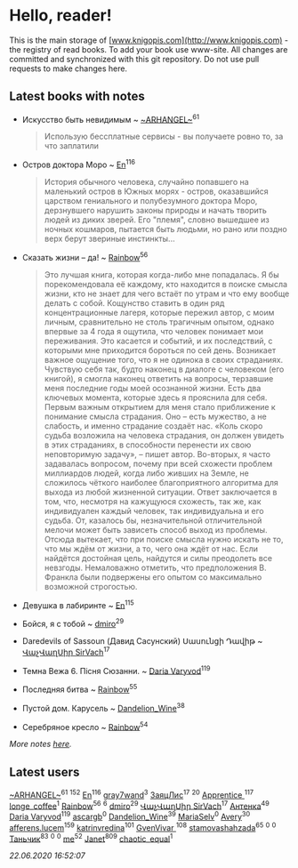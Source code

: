 # Hello, reader!
This is the main storage of [www.knigopis.com](http://www.knigopis.com) - the registry of read books.
To add your book use www-site. All changes are committed and synchronized with this git repository.
Do not use pull requests to make changes here.


## Latest books with notes
* Искусство быть невидимым ~ [~ARHANGEL~](users/642/64251996-vkontakte)<sup>61</sup>
    > Использую бессплатные сервисы - вы получаете ровно то, за что заплатили

* Остров доктора Моро ~ [En](users/333/333646551-vkontakte)<sup>116</sup>
    > История обычного человека, случайно попавшего на маленький остров в Южных морях - остров, оказавшийся царством гениального и полубезумного доктора Моро, дерзнувшего нарушить законы природы и начать творить людей из диких зверей. Его "племя", словно вышедшее из ночных кошмаров, пытается быть людьми, но рано или поздно верх берут звериные инстинкты...

* Сказать жизни – да! ~ [Rainbow](users/109/109787328219839805802-google)<sup>56</sup>
    > Это лучшая книга, которая когда-либо мне попадалась. Я бы порекомендовала её каждому, кто находится в поиске смысла жизни, кто не знает для чего встаёт по утрам и что ему вообще делать с собой. 
    > Кощунство ставить в один ряд концентрационные лагеря, которые пережил автор, с моим личным, сравнительно не столь трагичным опытом, однако впервые за 4 года я ощутила, что человек понимает мои переживания. Это касается и событий, и их последствий, с которыми мне приходится бороться по сей день.
    > Возникает важное ощущение того, что я не одинока в своих страданиях. Чувствую себя так, будто наконец в диалоге с человеком (его книгой), я смогла наконец ответить на вопросы, терзавшие меня последние годы моей осознанной жизни. 
    > Есть два ключевых момента, которые здесь я прояснила для себя. Первым важным открытием для меня стало приближение к понимание смысла страдания. Оно – есть мужество, а не слабость, и именно страдание создаёт нас. «Коль скоро судьба возложила на человека страдания, он должен увидеть в этих страданиях, в способности перенести их свою неповторимую задачу», – пишет автор.
    > Во-вторых, я часто задавалась вопросом, почему при всей схожести проблем миллиардов людей, когда либо живших на Земле, не сложилось чёткого наиболее благоприятного алгоритма для выхода из любой жизненной ситуации. Ответ заключается в том, что, несмотря на кажущуюся схожесть, так же, как индивидуален каждый человек, так индивидуальна и его судьба. От, казалось бы, незначительной отличительной мелочи может быть зависеть способ выход из проблемы. Отсюда вытекает, что при поиске смысла нужно искать не то, что мы ждём от жизни, а то, чего она ждёт от нас. Если найдётся достойная цель, найдутся и силы преодолеть все невзгоды.
    > Немаловажно отметить, что предположения В. Франкла были подвержены его опытом со максимально возможной строгостью.

* Девушка в лабиринте ~ [En](users/333/333646551-vkontakte)<sup>115</sup>

* Бойся, я с тобой ~ [dmiro](users/571/5714115-vkontakte)<sup>29</sup>

* Daredevils of Sassoun (Давид Сасунский)
Սասունցի Դավիթ ~ [ՎաչՎաղՍիր SirVach](users/113/1130000004300166-yandex)<sup>17</sup>

* Темна Вежа 6. Пісня Сюзанни. ~ [Daria Varyvod](users/829/829893410524253-facebook)<sup>119</sup>

* Последняя битва ~ [Rainbow](users/109/109787328219839805802-google)<sup>55</sup>

* Пустой дом. Карусель ~ [Dandelion_Wine](users/586/58602788-vkontakte)<sup>38</sup>

* Серебряное кресло ~ [Rainbow](users/109/109787328219839805802-google)<sup>54</sup>


_More notes [here](latest_books_with_notes.md)._


## Latest users
[~ARHANGEL~](users/642/64251996-vkontakte)<sup>61</sup> 
[](users/115/115826717712507836033-google)<sup>152</sup> 
[En](users/333/333646551-vkontakte)<sup>116</sup> 
[gray7wand](users/110/110080946273609412257-google)<sup>3</sup> 
[ЗаяцЛис](users/112/112388384595246311466-google)<sup>17</sup> 
[](users/153/1537586159620888-facebook)<sup>20</sup> 
[Apprentice ](users/528/52821952-vkontakte)<sup>117</sup> 
[longe_coffee](users/369/369557556-vkontakte)<sup>1</sup> 
[Rainbow](users/109/109787328219839805802-google)<sup>56</sup> 
[](users/104/104731829794763834502-google)<sup>6</sup> 
[dmiro](users/571/5714115-vkontakte)<sup>29</sup> 
[ՎաչՎաղՍիր SirVach](users/113/1130000004300166-yandex)<sup>17</sup> 
[Антенка](users/118/118158645037334943900-google)<sup>49</sup> 
[Daria Varyvod](users/829/829893410524253-facebook)<sup>119</sup> 
[ascargb](users/101/10125314-vkontakte)<sup>0</sup> 
[Dandelion_Wine](users/586/58602788-vkontakte)<sup>39</sup> 
[MariaSelv](users/111/111954412181372496903-google)<sup>0</sup> 
[Avery](users/567/56734832-yandex)<sup>30</sup> 
[afferens.lucem](users/196/196071655-vkontakte)<sup>159</sup> 
[katrinvredina](users/233/2336755-vkontakte)<sup>101</sup> 
[GvenVivar ](users/158/158266434925901-facebook)<sup>108</sup> 
[stamovashahzada](users/310/310646815-vkontakte)<sup>65</sup> 
[](users/182/18276342038-instagram)<sup>0</sup> 
[](users/102/102300366193989005728-google)<sup>0</sup> 
[Таньчик](users/209/2096581563762610-facebook)<sup>83</sup> 
[](users/831/8317925041-instagram)<sup>0</sup> 
[](users/103/103068578327558685816-google)<sup>0</sup> 
[me](users/381/381417697-yandex)<sup>52</sup> 
[Janet](users/108/108113656204404967440-google)<sup>809</sup> 
[chaotic_equal](users/109/109533635046249857347-google)<sup>1</sup> 


_22.06.2020 16:52:07_
